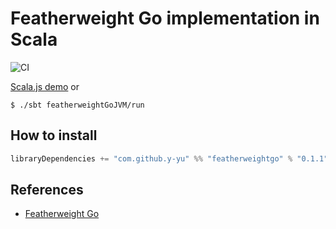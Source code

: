 Featherweight Go implementation in Scala
===========================================

![CI](https://github.com/y-yu/featherweight_go/workflows/CI/badge.svg)

[Scala.js demo](https://y-yu.github.io/featherweight_go/) or

```console
$ ./sbt featherweightGoJVM/run
```

## How to install

```scala
libraryDependencies += "com.github.y-yu" %% "featherweightgo" % "0.1.1"
```

## References

- [Featherweight Go](https://arxiv.org/abs/2005.11710)
